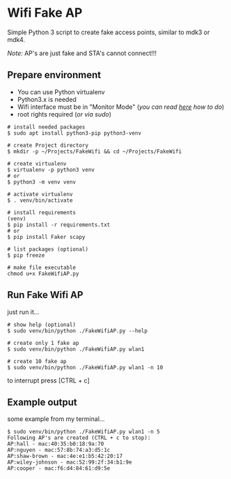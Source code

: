# Wifi Fake AP

Simple Python 3 script to create fake access points, similar to mdk3 or mdk4.

_Note:_ AP's are just fake and STA's cannot connect!!!

## Prepare environment

- You can use Python virtualenv
- Python3.x is needed
- Wifi interface must be in "Monitor Mode" (_you can read [here](https://softwaretester.info/wifi-monitor-mode-basics/) how to do_)
- root rights required (_or via sudo_)

```shell
# install needed packages
$ sudo apt install python3-pip python3-venv

# create Project directory
$ mkdir -p ~/Projects/FakeWifi && cd ~/Projects/FakeWifi

# create virtualenv
$ virtualenv -p python3 venv
# or
$ python3 -m venv venv

# activate virtualenv
$ . venv/bin/activate

# install requirements
(venv)
$ pip install -r requirements.txt
# or
$ pip install Faker scapy

# list packages (optional)
$ pip freeze

# make file executable
chmod u+x FakeWifiAP.py 
```

## Run Fake Wifi AP

just run it...

```shell
# show help (optional)
$ sudo venv/bin/python ./FakeWifiAP.py --help

# create only 1 fake ap
$ sudo venv/bin/python ./FakeWifiAP.py wlan1

# create 10 fake ap
$ sudo venv/bin/python ./FakeWifiAP.py wlan1 -n 10
```

to interrupt press [CTRL + c]

## Example output

some example from my terminal...

```shell
$ sudo venv/bin/python ./FakeWifiAP.py wlan1 -n 5
Following AP's are created (CTRL + c to stop):
AP:hall - mac:40:35:b0:18:9a:70
AP:nguyen - mac:57:8b:74:a3:d5:1c
AP:shaw-brown - mac:4e:e1:b5:42:20:17
AP:wiley-johnson - mac:52:99:2f:34:b1:9e
AP:cooper - mac:f6:d4:84:61:d9:5e
```
